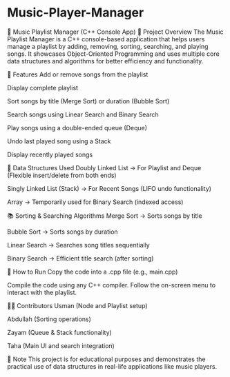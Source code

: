 # Music-Player-Manager
🎵 Music Playlist Manager (C++ Console App)
📌 Project Overview
The Music Playlist Manager is a C++ console-based application that helps users manage a playlist by adding, removing, sorting, searching, and playing songs. It showcases Object-Oriented Programming and uses multiple core data structures and algorithms for better efficiency and functionality.

🧱 Features
Add or remove songs from the playlist

Display complete playlist

Sort songs by title (Merge Sort) or duration (Bubble Sort)

Search songs using Linear Search and Binary Search

Play songs using a double-ended queue (Deque)

Undo last played song using a Stack

Display recently played songs

🧰 Data Structures Used
Doubly Linked List → For Playlist and Deque (Flexible insert/delete from both ends)

Singly Linked List (Stack) → For Recent Songs (LIFO undo functionality)

Array → Temporarily used for Binary Search (indexed access)

📚 Sorting & Searching Algorithms
Merge Sort → Sorts songs by title

Bubble Sort → Sorts songs by duration

Linear Search → Searches song titles sequentially

Binary Search → Efficient title search (after sorting)

🚀 How to Run
Copy the code into a .cpp file (e.g., main.cpp)

Compile the code using any C++ compiler.
Follow the on-screen menu to interact with the playlist.

👨‍💻 Contributors
Usman (Node and Playlist setup)

Abdullah (Sorting operations)

Zayam (Queue & Stack functionality)

Taha (Main UI and search integration)

📌 Note
This project is for educational purposes and demonstrates the practical use of data structures in real-life applications like music players.

